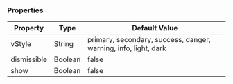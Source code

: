 ### Properties

| Property      | Type        | Default Value                                                   |
| ------------- | ----------- | --------------------------------------------------------------- |
| vStyle        | String      | primary, secondary, success, danger, warning, info, light, dark |
| dismissible   | Boolean     | false                                                           |
| show          | Boolean     | false                                                           |
